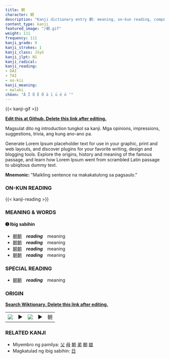```yaml
---
title: 朝
character: 朝
description: "Kanji dictionary entry 朝: meaning, on-kun reading, compounds, origin, related kanji"
content_type: kanji
featured_image: "/朝.gif"
weight: 111
frequency: 111
kanji_grade: 9
kanji_strokes: 1
kanji_class: Jōyō
kanji_jlpt: N1
kanji_radical: 
kanji_reading: 
- DAI
- TAI
- oo-kii
kanji_meaning:
- malaki
chōon: "Ā Ī Ū Ē Ō ā ī ū ē ō ’"
---
```

[//]: # (Don't edit the line below. Kanji animated GIF code is automatically generated.)
{{< kanji-gif >}}

[//]: # (Edit below this line.)

**[Edit this at Github. Delete this link after editing.](https://github.com/tim0g/tim/tree/main/content/kanji/朝/index.md)**

Magsulat dito ng introduction tungkol sa kanji. Mga opinions, impressions, suggestions, trivia, ang kung ano-ano pa.

Generate Lorem Ipsum placeholder text for use in your graphic, print and web layouts, and discover plugins for your favorite writing, design and blogging tools. Explore the origins, history and meaning of the famous passage, and learn how Lorem Ipsum went from scrambled Latin passage to ubiqitous dummy text.
 
**Mnemonic:** "Maikling sentence na makakatulong sa pagsaulo."

### ON-KUN READING

[//]: # (Don't edit the line below. ON-KUN READING code is automatically generated.)
{{< kanji-reading >}}

### MEANING & WORDS

#### ➊ **Ibig sabihin**
  - [朝](../朝)[朝](../朝)　***reading***　meaning
  - [朝](../朝)[朝](../朝)　***reading***　meaning
  - [朝](../朝)[朝](../朝)　***reading***　meaning
  - [朝](../朝)[朝](../朝)　***reading***　meaning

### SPECIAL READING
  - [朝](../朝)[朝](../朝)　***reading***　meaning

### ORIGIN

**[Search Wiktionary. Delete this link after editing.](https://wiktionary.org/wiki/朝)**
<table class="kanji-table"><tr><td>
<img src="60px-朝-bronze.svg.png">
</td><td>▶</td><td>
<img src="60px-朝-oracle.svg.png">
</td><td>▶</td>
<td class="kanji-origin">朝</td>
</tr></table>

### RELATED KANJI
- Miyembro ng pamilya: [父](../父) [母](../母) [朝](../朝) [弟](../弟) [朝](../朝) [娘](../娘)
- Magkatulad ng ibig sabihin: [日](../日)
